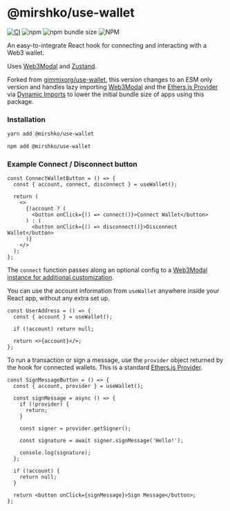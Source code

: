 # @mirshko/use-wallet

[![CI](https://github.com/mirshko/use-wallet/actions/workflows/main.yml/badge.svg)](https://github.com/mirshko/use-wallet/actions/workflows/main.yml) ![npm](https://img.shields.io/npm/v/@mirshko/use-wallet) ![npm bundle size](https://img.shields.io/bundlephobia/minzip/@mirshko/use-wallet) ![NPM](https://img.shields.io/npm/l/@mirshko/use-wallet)

An easy-to-integrate React hook for connecting and interacting with a Web3 wallet.

Uses [Web3Modal](https://github.com/Web3Modal/web3modal) and [Zustand](https://github.com/pmndrs/zustand).

Forked from [gimmixorg/use-wallet](https://github.com/gimmixorg/use-wallet), this version changes to an ESM only version and handles lazy importing [Web3Modal](https://github.com/Web3Modal/web3modal) and the [Ethers.js Provider](https://docs.ethers.io/v5/api/providers/provider/) via [Dynamic Imports](https://developer.mozilla.org/en-US/docs/Web/JavaScript/Reference/Statements/import#dynamic_imports) to lower the initial bundle size of apps using this package.

### Installation

```sh
yarn add @mirshko/use-wallet
```

```sh
npm add @mirshko/use-wallet
```

### Example Connect / Disconnect button

```tsx
const ConnectWalletButton = () => {
  const { account, connect, disconnect } = useWallet();

  return (
    <>
      {!account ? (
        <button onClick={() => connect()}>Connect Wallet</button>
      ) : (
        <button onClick={() => disconnect()}>Disconnect Wallet</button>
      )}
    </>
  );
};
```

The `connect` function passes along an optional config to a [Web3Modal instance for additional customization](https://github.com/Web3Modal/web3modal#usage).

You can use the account information from `useWallet` anywhere inside your React app, without any extra set up.

```tsx
const UserAddress = () => {
  const { account } = useWallet();

  if (!account) return null;

  return <>{account}</>;
};
```

To run a transaction or sign a message, use the `provider` object returned by the hook for connected wallets. This is a standard [Ethers.js Provider](https://docs.ethers.io/v5/api/providers/provider/).

```tsx
const SignMessageButton = () => {
  const { account, provider } = useWallet();

  const signMessage = async () => {
    if (!provider) {
      return;
    }

    const signer = provider.getSigner();

    const signature = await signer.signMessage('Hello!');

    console.log(signature);
  };

  if (!account) {
    return null;
  }

  return <button onClick={signMessage}>Sign Message</button>;
};
```

